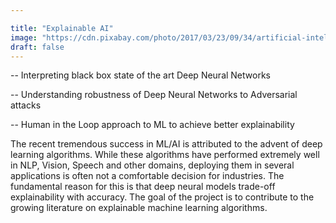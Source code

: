 ```yaml
---

title: "Explainable AI"
image: "https://cdn.pixabay.com/photo/2017/03/23/09/34/artificial-intelligence-2167835_960_720.jpg"
draft: false
---
```


-- Interpreting black box state of the art Deep Neural Networks

-- Understanding robustness of Deep Neural Networks to Adversarial attacks

-- Human in the Loop approach to ML to achieve better explainability

The recent tremendous success in ML/AI is attributed to the advent of deep learning algorithms. While these algorithms have performed extremely well in NLP, Vision, Speech and other domains, deploying them in several applications is often not a comfortable decision for industries. The fundamental reason for this is that deep neural models trade-off explainability with accuracy. The goal of the project is to contribute to the growing literature on explainable machine learning algorithms.